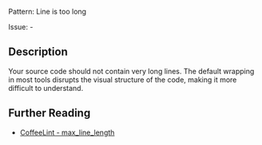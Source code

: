 Pattern: Line is too long

Issue: -

## Description

Your source code should not contain very long lines. The default wrapping in most tools disrupts the visual structure of the code, making it more difficult to understand.

## Further Reading

* [CoffeeLint - max_line_length](https://coffeelint.github.io/#options)